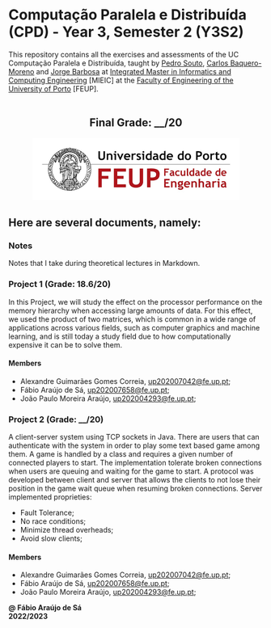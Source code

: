 # Computação Paralela e Distribuída (CPD) - Year 3, Semester 2 (Y3S2)

This repository contains all the exercises and assessments of the UC Computação Paralela e Distribuída, taught by [Pedro Souto](https://sigarra.up.pt/feup/pt/func_geral.formview?p_codigo=238172), [Carlos Baquero-Moreno](https://sigarra.up.pt/feup/pt/func_geral.formview?p_codigo=666857) and [Jorge Barbosa](https://sigarra.up.pt/feup/pt/func_geral.formview?p_codigo=246626) at [Integrated Master in Informatics and Computing Engineering](https://sigarra.up.pt/feup/pt/cur_geral.cur_view?pv_curso_id=742) [MIEIC] at the [Faculty of Engineering of the University of Porto](https://sigarra.up.pt/feup/pt/web_page.Inicial) [FEUP]. <br> <br>

<h2 align = "center" >Final Grade: __/20</h2>
<p align = "center" >
  <img 
       title = "FEUP logo"
       src = "Images//FEUP_Logo.png" 
       alt = "FEUP Logo" 
       />
</p>

## Here are several documents, namely:

### Notes

Notes that I take during theoretical lectures in Markdown. <br>

### Project 1 (Grade: 18.6/20)

In this Project, we will study the effect on the processor performance on the memory hierarchy when accessing large amounts of data. For this effect, we used the product of two matrices, which is common in a wide range of applications across various fields, such as computer graphics and machine learning, and is still today a study field due to how computationally expensive it can be to solve them.

#### Members

- Alexandre Guimarães Gomes Correia, up202007042@fe.up.pt;
- Fábio Araújo de Sá, up202007658@fe.up.pt;
- João Paulo Moreira Araújo, up202004293@fe.up.pt;

### Project 2 (Grade: __/20)

A client-server system using TCP sockets in Java. There are users that can authenticate with the system in order to play some text based game among them. A game is handled by a class and requires a given number of connected players to start. The implementation tolerate broken connections when users are queuing and waiting for the game to start. A protocol was developed between client and server that allows the clients to not lose their position in the game wait queue when resuming broken connections. Server implemented proprieties:
- Fault Tolerance;
- No race conditions;
- Minimize thread overheads; 
- Avoid slow clients;

#### Members

- Alexandre Guimarães Gomes Correia, up202007042@fe.up.pt;
- Fábio Araújo de Sá, up202007658@fe.up.pt;
- João Paulo Moreira Araújo, up202004293@fe.up.pt;

**@ Fábio Araújo de Sá** <br>
**2022/2023**
